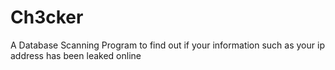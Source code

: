 # Ch3cker
A Database Scanning Program to find out if your information such as your ip address has been leaked online
